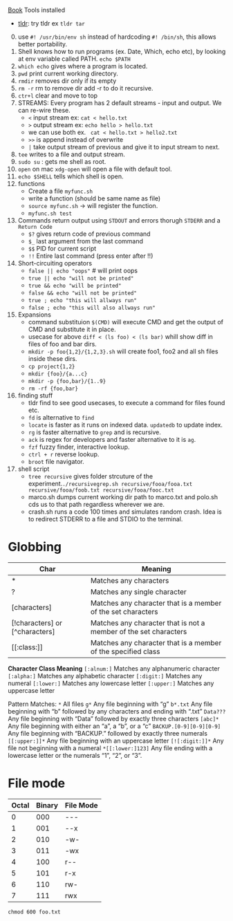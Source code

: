[Book](https://tldp.org/LDP/abs/html/index.html)
Tools installed

- [tldr](https://github.com/tldr-pages/tldr/wiki/Clients): try tldr <command> ex `tldr tar`

0. use `#! /usr/bin/env sh` instead of hardcoding `#! /bin/sh`, this allows better portability.
1. Shell knows how to run programs (ex. Date, Which, echo etc), by looking at env variable called PATH.
   `echo $PATH`
2. `which echo` gives where a program is located.
3. `pwd` print current working directory.
4. `rmdir` removes dir only if its empty
5. `rm -r` rm to remove dir add -r to do it recursive.
6. `ctr+l` clear and move to top
7. STREAMS: Every program has 2 default streams - input and output. We can re-wire these.
   - `<` input stream ex: `cat < hello.txt`
   - `>` output stream ex: `echo hello > hello.txt`
   - we can use both ex. ` cat < hello.txt > hello2.txt`
   - `>>` is append instead of overwrite
   - `|` take output stream of previous and give it to input stream to next.
8. `tee` writes to a file and output stream.
9. `sudo su` : gets me shell as root.
10. `open` on mac `xdg-open` will open a file with default tool.
11. `echo $SHELL` tells which shell is open.
12. functions
    - Create a file `myfunc.sh`
    - write a function (should be same name as file)
    - `source myfunc.sh` -> will register the function.
    - `myfunc.sh test`
13. Commands return output using `STDOUT` and errors thorugh `STDERR` and a `Return Code`
    - `$?` gives return code of previous command
    - `$_` last argument from the last command
    - `$$` PID for current script
    - `!!` Entire last command (press enter after !!)
14. Short-circuiting operators
    - `false || echo "oops"` # will print oops
    - `true || echo "will not be printed"`
    - `true && echo "will be printed"`
    - `false && echo "will not be printed"`
    - `true ; echo "this will allways run"`
    - `false ; echo "this will also allways run"`
15. Expansions
    - command substituion `$(CMD)` will execute CMD and get the output of CMD and substitute it in place.
    - usecase for above `diff < (ls foo) < (ls bar)` whill show diff in files of foo and bar dirs.
    - `mkdir -p foo{1,2}/{1,2,3}.sh` will create foo1, foo2 and all sh files inside these dirs.
    - `cp project{1,2}`
    - `mkdir {foo}/{a...c}`
    - `mkdir -p {foo,bar}/{1..9}`
    - `rm -rf {foo,bar}`
16. finding stuff
    - tldr find to see good usecases, to execute a command for files found etc.
    - `fd` is alternative to `find`
    - `locate` is faster as it runs on indexed data. `updatedb` to update index.
    - `rg` is faster alternative to `grep` and is recursive.
    - `ack` is regex for developers and faster alternative to it is `ag`.
    - `fzf` fuzzy finder, interactive lookup.
    - `ctrl + r` reverse lookup.
    - `broot` file navigator.
17. shell script
    - `tree recursive` gives folder strcuture of the experiment.`./recursivegrep.sh recursive/fooa/fooa.txt recursive/fooa/foob.txt recursive/fooa/fooc.txt`
    - marco.sh dumps current working dir path to marco.txt and polo.sh cds us to that path regardless wherever we are.
    - crash.sh runs a code 100 times and simulates random crash. Idea is to redirect STDERR to a file and STDIO to the terminal.

# Globbing

| Char                           | Meaning                                                          |
| ------------------------------ | ---------------------------------------------------------------- |
| \*                             | Matches any characters                                           |
| ?                              | Matches any single character                                     |
| [characters]                   | Matches any character that is a member of the set characters     |
| [!characters] or [^characters] | Matches any character that is not a member of the set characters |
| [[:class:]]                    | Matches any character that is a member of the specified class    |

**Character Class Meaning**
`[:alnum:]` Matches any alphanumeric character
`[:alpha:]` Matches any alphabetic character
`[:digit:]` Matches any numeral
`[:lower:]` Matches any lowercase letter
`[:upper:]` Matches any uppercase letter

Pattern Matches:
`*` All files
`g*` Any file beginning with “g”
`b*.txt` Any file beginning with “b” followed by any characters and ending with “.txt”
`Data???` Any file beginning with “Data” followed
by exactly three characters
`[abc]*` Any file beginning with either an “a”, a “b”, or a “c”
`BACKUP.[0-9][0-9][0-9]` Any file beginning with “BACKUP.” followed by exactly three numerals
`[[:upper:]]*` Any file beginning with an uppercase letter
`[![:digit:]]*` Any file not beginning with a numeral
`*[[:lower:]123]` Any file ending with a lowercase letter or the numerals “1”, “2”, or “3”.

# File mode

| Octal | Binary | File Mode |
| ----- | ------ | --------- |
| 0     | 000    | ---       |
| 1     | 001    | --x       |
| 2     | 010    | -w-       |
| 3     | 011    | -wx       |
| 4     | 100    | r--       |
| 5     | 101    | r-x       |
| 6     | 110    | rw-       |
| 7     | 111    | rwx       |

`chmod 600 foo.txt`
